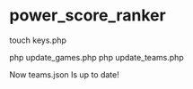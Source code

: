 # power_score_ranker

touch keys.php

<?php

$API_KEY = 'the_api_key';
$SECRET_KEY = 'the_secret_key';
$URL = 'the_url';

?>

php update_games.php
php update_teams.php

Now teams.json Is up to date!
